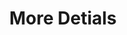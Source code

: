---
ee_id: '2204'
site: '1'
type: '2'
long_id: 2012-027 More Details
url: 2012-027-more-details
year: '2012'
medium: Tic-tacs, Mercedes-Benz Concept Style Coupé
commission:
add_credit:
dims: Variable
pitch: "<p>​A handful of tic-tacs thrown under the front seat of a Mercedes,....:)</p>"
ps: "<p>So yeah, this was just some tic tacs thrown under the front seat of a Mercedes,..
  it wz in a show at MOCA LA (curated by Mike D!) I think it is my personal highlight
  of 2012. If you have a Mercedes and are interested in this work - aka having some
  tic tacs thrown under your front seat - please contact me using the contact on the
  ABOUT page of this site. Thanks and looking forward to hearing from you ! :)</p>"
live_url:
related:
title: More Detials
youtube:
imgs: |-
  {filedir_1}more-details-2012-027-detail-2-database-JT-Moca.jpg
  {filedir_1}more-details-2012-027-detail-database-PC.jpg
  {filedir_1}more-details-2012-027-full-1-database-SK.jpg
subheading:
year2: '2012'
download:
add_credits:
related_code:
! '':
layout: things-i-made
---